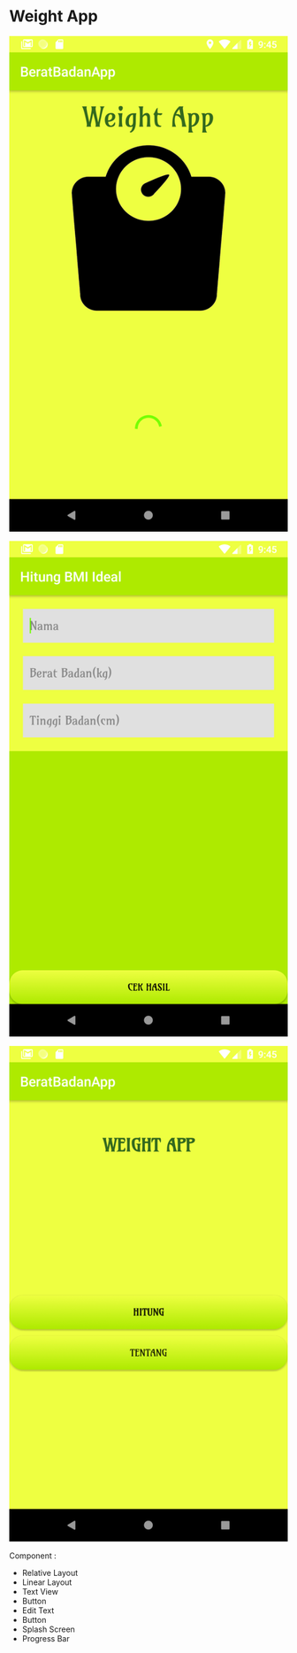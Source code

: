 # Weight App

![screenshot](app/src/main/res/Screenshot_1543805112.png)

![screenshot](app/src/main/res/Screenshot_1543805120.png)

![screenshot](app/src/main/res/Screenshot_1543805115.png)

Component :
- Relative Layout
- Linear Layout
- Text View
- Button
- Edit Text
- Button
- Splash Screen
- Progress Bar

